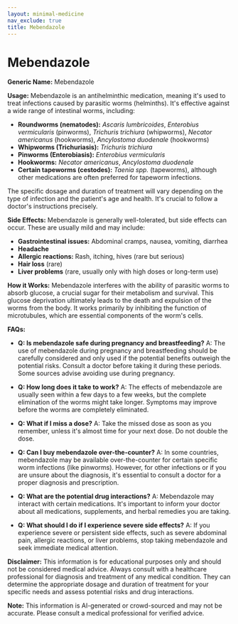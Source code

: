 ```yaml
---
layout: minimal-medicine
nav_exclude: true
title: Mebendazole
---
```


# Mebendazole

**Generic Name:** Mebendazole

**Usage:** Mebendazole is an antihelminthic medication, meaning it's used to treat infections caused by parasitic worms (helminths).  It's effective against a wide range of intestinal worms, including:

* **Roundworms (nematodes):**  *Ascaris lumbricoides*, *Enterobius vermicularis* (pinworms), *Trichuris trichiura* (whipworms), *Necator americanus* (hookworms), *Ancylostoma duodenale* (hookworms)
* **Whipworms (Trichuriasis):** *Trichuris trichiura*
* **Pinworms (Enterobiasis):** *Enterobius vermicularis*
* **Hookworms:** *Necator americanus*, *Ancylostoma duodenale*
* **Certain tapeworms (cestodes):**  *Taenia spp.* (tapeworms), although other medications are often preferred for tapeworm infections.

The specific dosage and duration of treatment will vary depending on the type of infection and the patient's age and health.  It's crucial to follow a doctor's instructions precisely.

**Side Effects:** Mebendazole is generally well-tolerated, but side effects can occur. These are usually mild and may include:

* **Gastrointestinal issues:**  Abdominal cramps, nausea, vomiting, diarrhea
* **Headache**
* **Allergic reactions:**  Rash, itching, hives (rare but serious)
* **Hair loss** (rare)
* **Liver problems** (rare, usually only with high doses or long-term use)


**How it Works:** Mebendazole interferes with the ability of parasitic worms to absorb glucose, a crucial sugar for their metabolism and survival. This glucose deprivation ultimately leads to the death and expulsion of the worms from the body.  It works primarily by inhibiting the function of microtubules, which are essential components of the worm's cells.

**FAQs:**

* **Q: Is mebendazole safe during pregnancy and breastfeeding?** A:  The use of mebendazole during pregnancy and breastfeeding should be carefully considered and only used if the potential benefits outweigh the potential risks.  Consult a doctor before taking it during these periods.  Some sources advise avoiding use during pregnancy.

* **Q: How long does it take to work?** A:  The effects of mebendazole are usually seen within a few days to a few weeks, but the complete elimination of the worms might take longer.  Symptoms may improve before the worms are completely eliminated.

* **Q: What if I miss a dose?** A: Take the missed dose as soon as you remember, unless it's almost time for your next dose.  Do not double the dose.

* **Q:  Can I buy mebendazole over-the-counter?** A:  In some countries, mebendazole may be available over-the-counter for certain specific worm infections (like pinworms). However, for other infections or if you are unsure about the diagnosis, it's essential to consult a doctor for a proper diagnosis and prescription.

* **Q: What are the potential drug interactions?** A: Mebendazole may interact with certain medications.  It's important to inform your doctor about all medications, supplements, and herbal remedies you are taking.

* **Q:  What should I do if I experience severe side effects?** A: If you experience severe or persistent side effects, such as severe abdominal pain, allergic reactions, or liver problems, stop taking mebendazole and seek immediate medical attention.


**Disclaimer:** This information is for educational purposes only and should not be considered medical advice.  Always consult with a healthcare professional for diagnosis and treatment of any medical condition.  They can determine the appropriate dosage and duration of treatment for your specific needs and assess potential risks and drug interactions.


**Note:** This information is AI-generated or crowd-sourced and may not be accurate. Please consult a medical professional for verified advice.